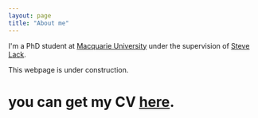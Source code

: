 ```yaml
---
layout: page
title: "About me"
---
```


I'm a PhD student at [Macquarie University](https://mq.edu.au) under the supervision of [Steve Lack](http://maths.mq.edu.au/~slack/).

This webpage is under construction. 

# you can get my CV [here](gtendas.github.io/pdfs/CV_Eng.pdf).
